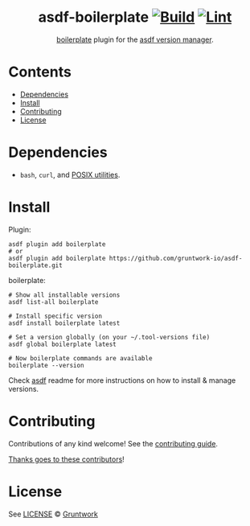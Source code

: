 <div align="center">

# asdf-boilerplate [![Build](https://github.com/gruntwork-io/asdf-boilerplate/actions/workflows/build.yml/badge.svg)](https://github.com/gruntwork-io/asdf-boilerplate/actions/workflows/build.yml) [![Lint](https://github.com/gruntwork-io/asdf-boilerplate/actions/workflows/lint.yml/badge.svg)](https://github.com/gruntwork-io/asdf-boilerplate/actions/workflows/lint.yml)

[boilerplate](https://github.com/gruntwork-io/boilerplate) plugin for the [asdf version manager](https://asdf-vm.com).

</div>

# Contents

- [Dependencies](#dependencies)
- [Install](#install)
- [Contributing](#contributing)
- [License](#license)

# Dependencies

- `bash`, `curl`, and [POSIX utilities](https://pubs.opengroup.org/onlinepubs/9699919799/idx/utilities.html).

# Install

Plugin:

```shell
asdf plugin add boilerplate
# or
asdf plugin add boilerplate https://github.com/gruntwork-io/asdf-boilerplate.git
```

boilerplate:

```shell
# Show all installable versions
asdf list-all boilerplate

# Install specific version
asdf install boilerplate latest

# Set a version globally (on your ~/.tool-versions file)
asdf global boilerplate latest

# Now boilerplate commands are available
boilerplate --version
```

Check [asdf](https://github.com/asdf-vm/asdf) readme for more instructions on how to
install & manage versions.

# Contributing

Contributions of any kind welcome! See the [contributing guide](contributing.md).

[Thanks goes to these contributors](https://github.com/gruntwork-io/asdf-boilerplate/graphs/contributors)!

# License

See [LICENSE](LICENSE) © [Gruntwork](https://github.com/gruntwork-io/)
